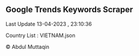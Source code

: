 

## Google Trends Keywords Scraper 
 
Last Update 13-04-2023 , 23:10:36

Country List :
VIETNAM.json



© Abdul Muttaqin 
